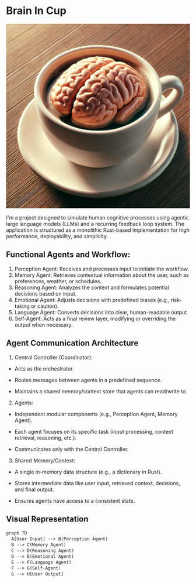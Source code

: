 # Brain In Cup

![Brain](brain.png)

I'm a project designed to simulate human cognitive processes using agentic large language models (LLMs) and a recurring feedback loop system. The application is structured as a monolithic Rust-based implementation for high performance, deployability, and simplicity.

## Functional Agents and Workflow:
1.	Perception Agent: Receives and processes input to initiate the workflow.
2.	Memory Agent: Retrieves contextual information about the user, such as preferences, weather, or schedules.
3.	Reasoning Agent: Analyzes the context and formulates potential decisions based on input.
4.	Emotional Agent: Adjusts decisions with predefined biases (e.g., risk-taking or caution).
5.	Language Agent: Converts decisions into clear, human-readable output.
6.	Self-Agent: Acts as a final review layer, modifying or overriding the output when necessary.

## Agent Communication Architecture

1.	Central Controller (Coordinator):

- Acts as the orchestrator.

- Routes messages between agents in a predefined sequence.

- Maintains a shared memory/context store that agents can read/write to.

2.	Agents:

- Independent modular components (e.g., Perception Agent, Memory Agent).

- Each agent focuses on its specific task (input processing, context retrieval, reasoning, etc.).
	
-	Communicates only with the Central Controller.

3.	Shared Memory/Context:
	
-	A single in-memory data structure (e.g., a dictionary in Rust).
	
-	Stores intermediate data like user input, retrieved context, decisions, and final output.
	
-	Ensures agents have access to a consistent state.

## Visual Representation
  
  ```mermaid
  graph TD
    A[User Input] --> B(Perception Agent)
    B --> C(Memory Agent)
    C --> D(Reasoning Agent)
    D --> E(Emotional Agent)
    E --> F(Language Agent)
    F --> G(Self-Agent)
    G --> H[User Output]
  ```
